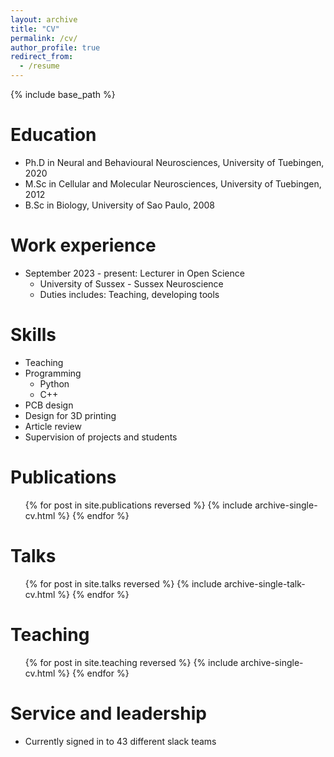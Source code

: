 ```yaml
---
layout: archive
title: "CV"
permalink: /cv/
author_profile: true
redirect_from:
  - /resume
---
```


{% include base_path %}

Education
======
* Ph.D in Neural and Behavioural Neurosciences, University of Tuebingen, 2020
* M.Sc in Cellular and Molecular Neurosciences, University of Tuebingen, 2012
* B.Sc in Biology, University of Sao Paulo, 2008

Work experience
======
* September 2023 - present: Lecturer in Open Science
  * University of Sussex - Sussex Neuroscience
  * Duties includes: Teaching, developing tools

  
Skills
======
* Teaching
* Programming
  * Python
  * C++
* PCB design
* Design for 3D printing
* Article review
* Supervision of projects and students

Publications
======
  <ul>{% for post in site.publications reversed %}
    {% include archive-single-cv.html %}
  {% endfor %}</ul>
  
Talks
======
  <ul>{% for post in site.talks reversed %}
    {% include archive-single-talk-cv.html  %}
  {% endfor %}</ul>
  
Teaching
======
  <ul>{% for post in site.teaching reversed %}
    {% include archive-single-cv.html %}
  {% endfor %}</ul>
  
Service and leadership
======
* Currently signed in to 43 different slack teams
